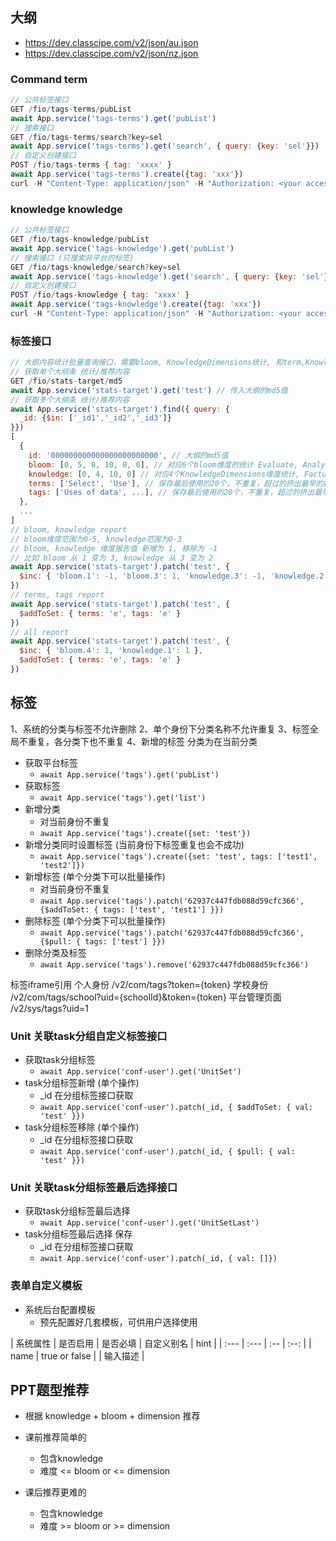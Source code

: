 ## 大纲

- https://dev.classcipe.com/v2/json/au.json
- https://dev.classcipe.com/v2/json/nz.json

### Command term 
```js
// 公共标签接口
GET /fio/tags-terms/pubList
await App.service('tags-terms').get('pubList')
// 搜索接口
GET /fio/tags-terms/search?key=sel
await App.service('tags-terms').get('search', { query: {key: 'sel'}})
// 自定义创建接口
POST /fio/tags-terms { tag: 'xxxx' }
await App.service('tags-terms').create({tag: 'xxx'})
curl -H "Content-Type: application/json" -H "Authorization: <your access token>" -X POST -d '{"tag": "xxxx"}' /fio/tags-terms
```

### knowledge knowledge
```js
// 公共标签接口
GET /fio/tags-knowledge/pubList
await App.service('tags-knowledge').get('pubList')
// 搜索接口 (只搜索非平台的标签)
GET /fio/tags-knowledge/search?key=sel
await App.service('tags-knowledge').get('search', { query: {key: 'sel'}})
// 自定义创建接口
POST /fio/tags-knowledge { tag: 'xxxx' }
await App.service('tags-knowledge').create({tag: 'xxx'})
curl -H "Content-Type: application/json" -H "Authorization: <your access token>" -X POST -d '{"tag": "xxxx"}' /fio/tags-knowledge

```

### 标签接口
```js
// 大纲内容统计批量查询接口，需要bloom, KnowledgeDimensions统计, 和term,Knowledge tag
// 获取单个大纲条 统计/推荐内容
GET /fio/stats-target/md5
await App.service('stats-target').get('test') // 传入大纲的md5值
// 获取多个大纲条 统计/推荐内容
await App.service('stats-target').find({ query: {
  _id: {$in: ['_id1','_id2','_id3']}
}})
[
  {
    id: '000000000000000000000000', // 大纲的md5值
    bloom: [0, 5, 0, 10, 0, 0], // 对应6个bloom维度的统计 Evaluate, Analyze, Apply, Understand, Remember, Create
    knowledge: [0, 4, 10, 0] // 对应4个KnowledgeDimensions维度统计, Factual, Conceptual, Procedural, Megacognitave
    terms: ['Select', 'Use'], // 保存最后使用的20个，不重复，超过的挤出最早的数据
    tags: ['Uses of data', ...], // 保存最后使用的20个，不重复，超过的挤出最早的数据
  },
  ...
]
// bloom, knowledge report
// bloom维度范围为0-5, knowledge范围为0-3
// bloom, knowledge 维度报告值 新增为 1, 移除为 -1
// 比如 bloom 从 1 变为 3, knowledge 从 3 变为 2
await App.service('stats-target').patch('test', {
  $inc: { 'bloom.1': -1, 'bloom.3': 1, 'knowledge.3': -1, 'knowledge.2': 1 }
})
// terms, tags report
await App.service('stats-target').patch('test', {
  $addToSet: { terms: 'e', tags: 'e' }
})
// all report
await App.service('stats-target').patch('test', {
  $inc: { 'bloom.4': 1, 'knowledge.1': 1 },
  $addToSet: { terms: 'e', tags: 'e' }
})
```

## 标签

1、系统的分类与标签不允许删除
2、单个身份下分类名称不允许重复
3、标签全局不重复，各分类下也不重复
4、新增的标签 分类为在当前分类

- 获取平台标签
  - ```await App.service('tags').get('pubList')```
- 获取标签
  - ```await App.service('tags').get('list')```
- 新增分类
  - 对当前身份不重复
  - ```await App.service('tags').create({set: 'test'})```
- 新增分类同时设置标签 (当前身份下标签重复也会不成功)
  - ```await App.service('tags').create({set: 'test', tags: ['test1', 'test2']})```
- 新增标签 (单个分类下可以批量操作)
  - 对当前身份不重复
  - ```await App.service('tags').patch('62937c447fdb088d59cfc366', {$addToSet: { tags: ['test', 'test1'] }})```
- 删除标签 (单个分类下可以批量操作)
  - ```await App.service('tags').patch('62937c447fdb088d59cfc366', {$pull: { tags: ['test'] }})```
- 删除分类及标签
  - ```await App.service('tags').remove('62937c447fdb088d59cfc366')```

标签iframe引用
个人身份      /v2/com/tags?token={token}
学校身份      /v2/com/tags/school?uid={schoolId}&token={token}
平台管理页面  /v2/sys/tags?uid=1


### Unit 关联task分组自定义标签接口
- 获取task分组标签
  - ```await App.service('conf-user').get('UnitSet')```
- task分组标签新增 (单个操作)
  - _id 在分组标签接口获取
  - ```await App.service('conf-user').patch(_id, { $addToSet: { val: 'test' }})```
- task分组标签移除 (单个操作)
  - _id 在分组标签接口获取
  - ```await App.service('conf-user').patch(_id, { $pull: { val: 'test' }})```

### Unit 关联task分组标签最后选择接口
- 获取task分组标签最后选择
  - ```await App.service('conf-user').get('UnitSetLast')```
- task分组标签最后选择 保存
  - _id 在分组标签接口获取
  - ```await App.service('conf-user').patch(_id, { val: []})```


### 表单自定义模板
- 系统后台配置模板
  - 预先配置好几套模板，可供用户选择使用


| 系统属性 | 是否启用 | 是否必填 | 自定义别名 | hint |
| :---  | :---  | :--  | :--: |
| name | true or false |  | 输入描述 |

## PPT题型推荐
- 根据 knowledge + bloom + dimension 推荐
- 课前推荐简单的
  - 包含knowledge
  - 难度 <= bloom or <= dimension

- 课后推荐更难的
  - 包含knowledge
  - 难度 >= bloom or >= dimension